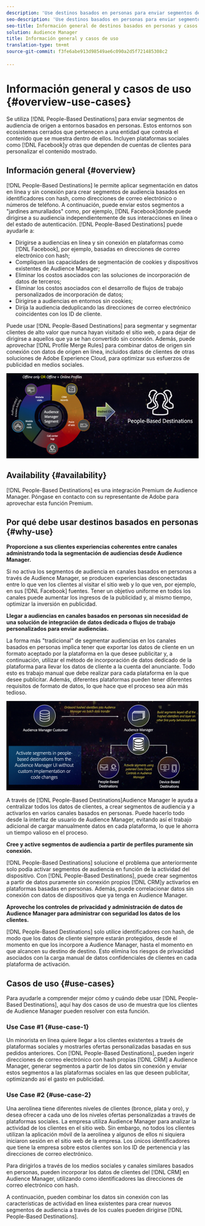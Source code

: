 ```yaml
---
description: 'Use destinos basados en personas para enviar segmentos de audiencia de origen a entornos basados en personas. Estos entornos son ecosistemas cerrados que pertenecen a una entidad que controla el contenido que se muestra dentro de ellos. Incluyen plataformas sociales como Facebook y otras que dependen de cuentas de clientes para personalizar el contenido mostrado. '
seo-description: 'Use destinos basados en personas para enviar segmentos de audiencia de origen a entornos basados en personas. Estos entornos son ecosistemas cerrados que pertenecen a una entidad que controla el contenido que se muestra dentro de ellos. Incluyen plataformas sociales como Facebook y otras que dependen de cuentas de clientes para personalizar el contenido mostrado.  '
seo-title: Información general de destinos basados en personas y casos de uso
solution: Audience Manager
title: Información general y casos de uso
translation-type: tm+mt
source-git-commit: f3fe6abe913d98549ae6c090a2d5f721485308c2

---
```



# Información general y casos de uso {#overview-use-cases}

Se utiliza [!DNL People-Based Destinations] para enviar segmentos de audiencia de origen a entornos basados en personas. Estos entornos son ecosistemas cerrados que pertenecen a una entidad que controla el contenido que se muestra dentro de ellos. Incluyen plataformas sociales como [!DNL Facebook]y otras que dependen de cuentas de clientes para personalizar el contenido mostrado.

## Información general {#overview}

[!DNL People-Based Destinations] le permite aplicar segmentación en datos en línea y sin conexión para crear segmentos de audiencia basados en identificadores con hash, como direcciones de correo electrónico o números de teléfono. A continuación, puede enviar estos segmentos a "jardines amurallados" como, por ejemplo, [!DNL Facebook]donde puede dirigirse a su audiencia independientemente de sus interacciones en línea o del estado de autenticación. [!DNL People-Based Destinations] puede ayudarle a:

* Dirigirse a audiencias en línea y sin conexión en plataformas como [!DNL Facebook], por ejemplo, basadas en direcciones de correo electrónico con hash;
* Compliquen las capacidades de segmentación de cookies y dispositivos existentes de Audience Manager;
* Eliminar los costos asociados con las soluciones de incorporación de datos de terceros;
* Eliminar los costos asociados con el desarrollo de flujos de trabajo personalizados de incorporación de datos;
* Dirigirse a audiencias en entornos sin cookies;
* Dirija la audiencia deduplicando las direcciones de correo electrónico coincidentes con los ID de cliente.

Puede usar [!DNL People-Based Destinations] para segmentar y segmentar clientes de alto valor que nunca hayan visitado el sitio web, o para dejar de dirigirse a aquellos que ya se han convertido sin conexión. Además, puede aprovechar [!DNL Profile Merge Rules] para combinar datos de origen sin conexión con datos de origen en línea, incluidos datos de clientes de otras soluciones de Adobe Experience Cloud, para optimizar sus esfuerzos de publicidad en medios sociales.

![pbd-overview](assets/pbd-overview.png)

## Availability {#availability}

[!DNL People-Based Destinations] es una integración Premium de Audience Manager. Póngase en contacto con su representante de Adobe para aprovechar esta función Premium.

## Por qué debe usar destinos basados en personas {#why-use}

**Proporcione a sus clientes experiencias coherentes entre canales administrando toda la segmentación de audiencias desde Audience Manager.**

Si no activa los segmentos de audiencia en canales basados en personas a través de Audience Manager, se producen experiencias desconectadas entre lo que ven los clientes al visitar el sitio web y lo que ven, por ejemplo, en sus [!DNL Facebook] fuentes. Tener un objetivo uniforme en todos los canales puede aumentar los ingresos de la publicidad y, al mismo tiempo, optimizar la inversión en publicidad.

**Llegar a audiencias en canales basados en personas sin necesidad de una solución de integración de datos dedicada o flujos de trabajo personalizados para enviar audiencias.**

La forma más "tradicional" de segmentar audiencias en los canales basados en personas implica tener que exportar los datos de cliente en un formato aceptado por la plataforma en la que desee publicitar y, a continuación, utilizar el método de incorporación de datos dedicado de la plataforma para llevar los datos de cliente a la cuenta del anunciante. Todo esto es trabajo manual que debe realizar para cada plataforma en la que desee publicitar. Además, diferentes plataformas pueden tener diferentes requisitos de formato de datos, lo que hace que el proceso sea aún más tedioso.

![pbd-overview](assets/pbd-diagram.png)

A través de [!DNL People-Based Destinations]Audience Manager le ayuda a centralizar todos los datos de clientes, a crear segmentos de audiencia y a activarlos en varios canales basados en personas. Puede hacerlo todo desde la interfaz de usuario de Audience Manager, evitando así el trabajo adicional de cargar manualmente datos en cada plataforma, lo que le ahorra un tiempo valioso en el proceso.

**Cree y active segmentos de audiencia a partir de perfiles puramente sin conexión.**

[!DNL People-Based Destinations] solucione el problema que anteriormente solo podía activar segmentos de audiencia en función de la actividad del dispositivo. Con [!DNL People-Based Destinations], puede crear segmentos a partir de datos puramente sin conexión propios [!DNL CRM]y activarlos en plataformas basadas en personas. Además, puede correlacionar datos sin conexión con datos de dispositivos que ya tenga en Audience Manager.

**Aproveche los controles de privacidad y administración de datos de Audience Manager para administrar con seguridad los datos de los clientes.**

[!DNL People-Based Destinations] solo utilice identificadores con hash, de modo que los datos de cliente siempre estarán protegidos, desde el momento en que los incorpore a Audience Manager, hasta el momento en que alcancen su destino de destino. Esto elimina los riesgos de privacidad asociados con la carga manual de datos confidenciales de clientes en cada plataforma de activación.

## Casos de uso {#use-cases}

Para ayudarle a comprender mejor cómo y cuándo debe usar [!DNL People-Based Destinations], aquí hay dos casos de uso de muestra que los clientes de Audience Manager pueden resolver con esta función.

### Use Case #1 {#use-case-1}

Un minorista en línea quiere llegar a los clientes existentes a través de plataformas sociales y mostrarles ofertas personalizadas basadas en sus pedidos anteriores. Con [!DNL People-Based Destinations], pueden ingerir direcciones de correo electrónico con hash propias [!DNL CRM] a Audience Manager, generar segmentos a partir de los datos sin conexión y enviar estos segmentos a las plataformas sociales en las que deseen publicitar, optimizando así el gasto en publicidad.

### Use Case #2 {#use-case-2}

Una aerolínea tiene diferentes niveles de clientes (bronce, plata y oro), y desea ofrecer a cada uno de los niveles ofertas personalizadas a través de plataformas sociales. La empresa utiliza Audience Manager para analizar la actividad de los clientes en el sitio web. Sin embargo, no todos los clientes utilizan la aplicación móvil de la aerolínea y algunos de ellos ni siquiera iniciaron sesión en el sitio web de la empresa. Los únicos identificadores que tiene la empresa sobre estos clientes son los ID de pertenencia y las direcciones de correo electrónico.

Para dirigirlos a través de los medios sociales y canales similares basados en personas, pueden incorporar los datos de clientes del [!DNL CRM] en Audience Manager, utilizando como identificadores las direcciones de correo electrónico con hash.

A continuación, pueden combinar los datos sin conexión con las características de actividad en línea existentes para crear nuevos segmentos de audiencia a través de los cuales pueden dirigirse [!DNL People-Based Destinations].
